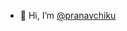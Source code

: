 - 👋 Hi, I’m [@pranavchiku](https://github.com/pranavchiku)

<!---
Pranavchikuwbd/Pranavchikuwbd is a ✨ special ✨ repository because its `README.md` (this file) appears on your GitHub profile.
You can click the Preview link to take a look at your changes.
--->
